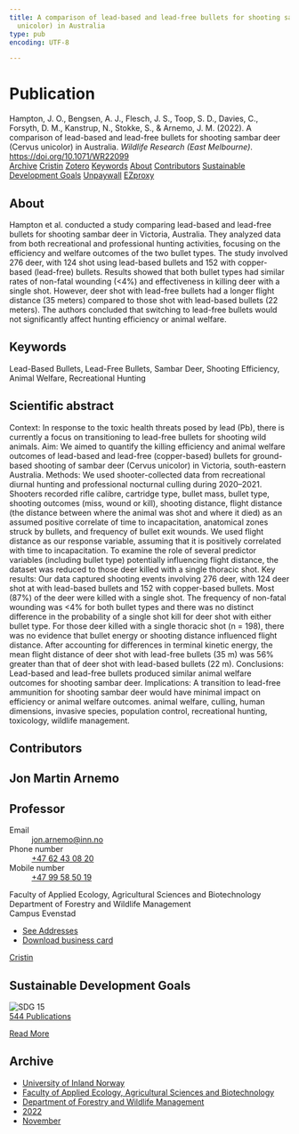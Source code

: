 ```yaml
---
title: A comparison of lead-based and lead-free bullets for shooting sambar deer (Cervus
  unicolor) in Australia
type: pub
encoding: UTF-8

---
```

<h1>Publication</h1>
<article id="csl-bib-container-WNQ9VWA4" class="csl-bib-container">
  <div class="csl-bib-body"> <div class="csl-entry">Hampton, J. O., Bengsen, A. J., Flesch, J. S., Toop, S. D., Davies, C., Forsyth, D. M., Kanstrup, N., Stokke, S., &#38; Arnemo, J. M. (2022). A comparison of lead-based and lead-free bullets for shooting sambar deer (Cervus unicolor) in Australia. <i>Wildlife Research (East Melbourne)</i>. <a href="https://doi.org/10.1071/WR22099">https://doi.org/10.1071/WR22099</a></div> </div>
  <div class="csl-bib-buttons">
    <a href="#taxonomy-article-WNQ9VWA4" alt="archive" class="csl-bib-button">Archive</a>
    <a href="https://app.cristin.no/results/show.jsf?id=2069137" alt="Cristin" class="csl-bib-button">Cristin</a>
    <a href="http://zotero.org/groups/5881554/items/WNQ9VWA4" alt="Zotero" class="csl-bib-button">Zotero</a>
    <a href="#keywords-article-WNQ9VWA4" alt="keywords" class="csl-bib-button">Keywords</a>
    <a href="#about-article-WNQ9VWA4" alt="about_pub" class="csl-bib-button">About</a>
    <a href="#contributors-article-WNQ9VWA4" alt="contributors" class="csl-bib-button">Contributors</a>
    <a href="#sdg-article-WNQ9VWA4" alt="sdg" class="csl-bib-button">Sustainable Development Goals</a>
    <a href="https://www.publish.csiro.au/wr/pdf/WR22099" alt="Unpaywall" class="csl-bib-button">Unpaywall</a>
    <a href="https://www.publish.csiro.au/wr/pdf/WR22099" alt="EZproxy" class="csl-bib-button">EZproxy</a>
  </div>
  <div id="csl-bib-meta-container-WNQ9VWA4"></div>
</article>
<div id="csl-bib-meta-WNQ9VWA4" class="csl-bib-meta">
  <article id="about-article-WNQ9VWA4" class="about_pub-article">
    <h1>About</h1>
    Hampton et al. conducted a study comparing lead-based and lead-free bullets for shooting sambar deer in Victoria, Australia. They analyzed data from both recreational and professional hunting activities, focusing on the efficiency and welfare outcomes of the two bullet types. The study involved 276 deer, with 124 shot using lead-based bullets and 152 with copper-based (lead-free) bullets. Results showed that both bullet types had similar rates of non-fatal wounding (<4%) and effectiveness in killing deer with a single shot. However, deer shot with lead-free bullets had a longer flight distance (35 meters) compared to those shot with lead-based bullets (22 meters). The authors concluded that switching to lead-free bullets would not significantly affect hunting efficiency or animal welfare.
  </article>
  <article id="keywords-article-WNQ9VWA4" class="keywords-article">
    <h1>Keywords</h1>
    Lead-Based Bullets, Lead-Free Bullets, Sambar Deer, Shooting Efficiency, Animal Welfare, Recreational Hunting
  </article>
  <article id="abstract-article-WNQ9VWA4" class="abstract-article">
    <h1>Scientific abstract</h1>
    Context: In response to the toxic health threats posed by lead (Pb), there is currently a focus on transitioning to lead-free bullets for shooting wild animals. 
Aim: We aimed to quantify the killing efficiency and animal welfare outcomes of lead-based and lead-free (copper-based) bullets for ground-based shooting of sambar deer (Cervus unicolor) in Victoria, south-eastern Australia. 
Methods: We used shooter-collected data from recreational diurnal hunting and professional nocturnal culling during 2020–2021. Shooters recorded rifle calibre, cartridge type, bullet mass, bullet type, shooting outcomes (miss, wound or kill), shooting distance, flight distance (the distance between where the animal was shot and where it died) as an assumed positive correlate of time to incapacitation, anatomical zones struck by bullets, and frequency of bullet exit wounds. We used flight distance as our response variable, assuming that it is positively correlated with time to incapacitation. To examine the role of several predictor variables (including bullet type) potentially influencing flight distance, the dataset was reduced to those deer killed with a single thoracic shot. 
Key results: Our data captured shooting events involving 276 deer, with 124 deer shot at with lead-based bullets and 152 with copper-based bullets. Most (87%) of the deer were killed with a single shot. The frequency of non-fatal wounding was <4% for both bullet types and there was no distinct difference in the probability of a single shot kill for deer shot with either bullet type. For those deer killed with a single thoracic shot (n = 198), there was no evidence that bullet energy or shooting distance influenced flight distance. After accounting for differences in terminal kinetic energy, the mean flight distance of deer shot with lead-free bullets (35 m) was 56% greater than that of deer shot with lead-based bullets (22 m). 
Conclusions: Lead-based and lead-free bullets produced similar animal welfare outcomes for shooting sambar deer. 
Implications: A transition to lead-free ammunition for shooting sambar deer would have minimal impact on efficiency or animal welfare outcomes. 
animal welfare, culling, human dimensions, invasive species, population control, recreational hunting, toxicology, wildlife management.
  </article>
  <article id="contributors-article-WNQ9VWA4" class="contributors-article">
    <h1>Contributors</h1>
    <div class="personas"> <div class="vrtx-hinn-person-card"> <div class="photo"> <i class="lar la-user-circle missing-person"></i> </div> <div class="info"> <hgroup><h1>Jon Martin Arnemo</h1> <h2>Professor</h2> </hgroup><dl> <dt>Email</dt> <dd> <a href="mailto:jon.arnemo@inn.no">jon.arnemo@inn.no</a> </dd> <dt>Phone number</dt> <dd><a href="tel:+4762430820"> +47 62 43 08 20 </a></dd> <dt>Mobile number</dt> <dd><a href="tel:+4799585019"> +47 99 58 50 19 </a></dd> </dl> <p> Faculty of Applied Ecology, Agricultural Sciences and Biotechnology<br> Department of Forestry and Wildlife Management<br> Campus Evenstad </p> <ul class="vrtx-hinn-links"> <li><a href="https://www.inn.no/english/find-an-employee/jon-arnemo.html#vrtx-hinn-addresses">See Addresses</a></li> <li><a href="https://www.inn.no/english/find-an-employee/jon-arnemo.html?vrtx=vcf">Download business card</a></li> </ul> </div> </div> <a href="https://app.cristin.no/persons/show.jsf?id=328246" alt="Cristin URL" class="personas-cristin">Cristin</a> </div>
  </article>
  <article id="sdg-article-WNQ9VWA4" class="sdg-article">
    <h1>Sustainable Development Goals</h1>
    <div class="sdg-container"><div id="sdg15" class="sdg">
        <img src="{{< params subfolder >}}images/sdg/sdg15_en.png" class="image" alt="SDG 15">
        <div class="sdg-overlay">
          <a href="{{< params subfolder >}}en/archive/?sdg=15#archive" class="sdg-publication-count"><span>544</span> Publications</a>
          <p><a href="https://sdgs.un.org/goals/goal15" class="sdg-read-more">Read More</a></p>
        </div>
      </div></div>
  </article>
  <article id="taxonomy-article-WNQ9VWA4" class="taxonomy-article">
    <h1>Archive</h1>
    <ul>
      <li><a href="{{< params subfolder >}}en/archive/?key=3DCRN523">University of Inland Norway</a></li>
      <li><a href="{{< params subfolder >}}en/archive/?key=T77LXH6D">Faculty of Applied Ecology, Agricultural Sciences and Biotechnology</a></li>
      <li><a href="{{< params subfolder >}}en/archive/?key=7TRARPE3">Department of Forestry and Wildlife Management</a></li>
      <li><a href="{{< params subfolder >}}en/archive/?key=H9K9UC39">2022</a></li>
      <li><a href="{{< params subfolder >}}en/archive/?key=A2LGFBDJ">November</a></li>
    </ul>
  </article>
</div>
